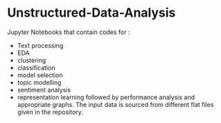# Unstructured-Data-Analysis

Jupyter Notebooks that contain codes for :
 - Text processing
 - EDA
 - clustering
 - classification
 - model selection
 - topic modelling
 - sentiment analysis
 - representation learning 
followed by performance analysis and appropriate graphs. The input data is sourced from different flat files given in the repository.  
